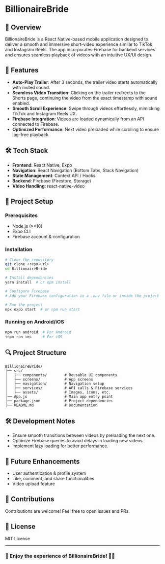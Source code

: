 # BillionaireBride

## 📌 Overview
BillionaireBride is a React Native-based mobile application designed to deliver a smooth and immersive short-video experience similar to TikTok and Instagram Reels. The app incorporates Firebase for backend services and ensures seamless playback of videos with an intuitive UX/UI design.

## 🚀 Features
- **Auto-Play Trailer**: After 3 seconds, the trailer video starts automatically with muted sound.
- **Seamless Video Transition**: Clicking on the trailer redirects to the Shorts page, continuing the video from the exact timestamp with sound enabled.
- **Smooth Scroll Experience**: Swipe through videos effortlessly, mimicking TikTok and Instagram Reels UX.
- **Firebase Integration**: Videos are loaded dynamically from an API connected to Firebase.
- **Optimized Performance**: Next video preloaded while scrolling to ensure lag-free playback.

## 🛠️ Tech Stack
- **Frontend**: React Native, Expo
- **Navigation**: React Navigation (Bottom Tabs, Stack Navigation)
- **State Management**: Context API / Hooks
- **Backend**: Firebase (Firestore, Storage)
- **Video Handling**: react-native-video

## 📂 Project Setup
### Prerequisites
- Node.js (>=18)
- Expo CLI
- Firebase account & configuration

### Installation
```sh
# Clone the repository
git clone <repo-url>
cd BillionaireBride

# Install dependencies
yarn install  # or npm install

# Configure Firebase
# Add your Firebase configuration in a .env file or inside the project

# Run the project
npx expo start  # or npm run start
```

### Running on Android/iOS
```sh
npm run android  # For Android
tnpm run ios     # For iOS
```

## 🔍 Project Structure
```
BillionaireBride/
│── src/
│   ├── components/        # Reusable UI components
│   ├── screens/           # App screens
│   ├── navigation/        # Navigation setup
│   ├── services/          # API calls & Firebase services
│   ├── assets/            # Images, icons, etc.
│── App.js                 # Main app entry point
│── package.json           # Project dependencies
│── README.md              # Documentation
```

## 🛠 Development Notes
- Ensure smooth transitions between videos by preloading the next one.
- Optimize Firebase queries to avoid delays in loading new videos.
- Implement lazy loading for better performance.

## 📌 Future Enhancements
- User authentication & profile system
- Like, comment, and share functionalities
- Video upload feature

## 🤝 Contributions
Contributions are welcome! Feel free to open issues and PRs.

## 📄 License
MIT License

---

### 🚀 Enjoy the experience of BillionaireBride! 🎥✨

